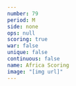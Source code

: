 ```yaml
---
number: 79
period: M
side: none
ops: null
scoring: true
war: false
unique: false
continuous: false
name: Africa Scoring
image: "[img url]"
---
```

